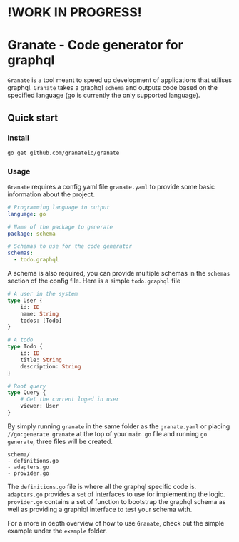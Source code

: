 # !WORK IN PROGRESS!

# Granate - Code generator for graphql 
`Granate` is a tool meant to speed up development of applications that utilises
graphql. `Granate` takes a graphql `schema` and outputs code based on the
specified language (go is currently the only supported language).

## Quick start
### Install
```sh
go get github.com/granateio/granate
```

### Usage
`Granate` requires a config yaml file `granate.yaml` to provide some basic
information about the project.
```yaml
# Programming language to output
language: go

# Name of the package to generate
package: schema

# Schemas to use for the code generator
schemas:
  - todo.graphql
```

A schema is also required, you can provide multiple schemas in the `schemas`
section of the config file. Here is a simple `todo.graphql` file
```graphql
# A user in the system
type User {
    id: ID
    name: String
    todos: [Todo]
}

# A todo
type Todo {
    id: ID
    title: String
    description: String
}

# Root query
type Query {
    # Get the current loged in user
    viewer: User
}

```

By simply running `granate` in the same folder as the `granate.yaml` or placing
`//go:generate granate` at the top of your `main.go` file and running `go
generate`, three files will be created.
```
schema/
- definitions.go
- adapters.go
- provider.go
```

The `definitions.go` file is where all the graphql specific code is.
`adapters.go` provides a set of interfaces to use for implementing the logic.
`provider.go` contains a set of function to bootstrap the graphql schema as
well as providing a graphiql interface to test your schema with.

For a more in depth overview of how to use `Granate`, check out the simple example under the `example` folder.

